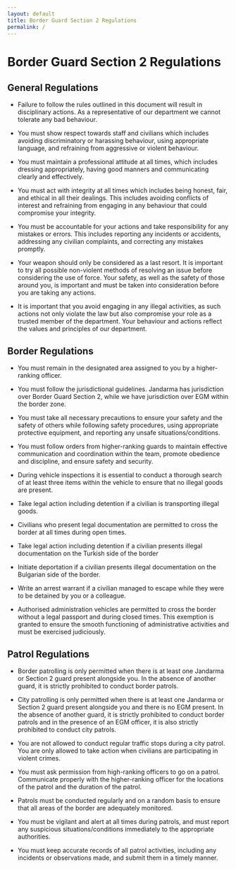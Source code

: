 ```yaml
---
layout: default
title: Border Guard Section 2 Regulations
permalink: /
---
```


# Border Guard Section 2 Regulations

## **General Regulations**

- Failure to follow the rules outlined in this document will result in disciplinary actions. As a representative of our department we cannot tolerate any bad behaviour.

- You must show respect towards staff and civilians which includes avoiding discriminatory or harassing behaviour, using appropriate language, and refraining from aggressive or violent behaviour.

- You must maintain a professional attitude at all times, which includes dressing appropriately, having good manners and communicating clearly and effectively.

- You must act with integrity at all times which includes being honest, fair, and ethical in all their dealings. This includes avoiding conflicts of interest and refraining from engaging in any behaviour that could compromise your integrity.

- You must be accountable for your actions and take responsibility for any mistakes or errors. This includes reporting any incidents or accidents, addressing any civilian complaints, and correcting any mistakes promptly.

- Your weapon should only be considered as a last resort. It is important to try all possible non-violent methods of resolving an issue before considering the use of force. Your safety, as well as the safety of those around you, is important and must be taken into consideration before you are taking any actions.

- It is important that you avoid engaging in any illegal activities, as such actions not only violate the law but also compromise your role as a trusted member of the department. Your behaviour and actions reflect the values and principles of our department.

## **Border Regulations**

- You must remain in the designated area assigned to you by a higher-ranking officer.

- You must follow the jurisdictional guidelines. Jandarma has jurisdiction over Border Guard Section 2, while we have jurisdiction over EGM within the border zone.

- You must take all necessary precautions to ensure your safety and the safety of others while following safety procedures, using appropriate protective equipment, and reporting any unsafe situations/conditions.

- You must follow orders from higher-ranking guards to maintain effective communication and coordination within the team, promote obedience and discipline, and ensure safety and security.

- During vehicle inspections it is essential to conduct a thorough search of at least three items within the vehicle to ensure that no illegal goods are present.

- Take legal action including detention if a civilian is transporting illegal goods.

- Civilians who present legal documentation are permitted to cross the border at all times during open times.

- Take legal action including detention if a civilian presents illegal documentation on the Turkish side of the border

- Initiate deportation if a civilian presents illegal documentation on the Bulgarian side of the border.

- Write an arrest warrant if a civilian managed to escape while they were to be detained by you or a colleague. 

- Authorised administration vehicles are permitted to cross the border without a legal passport and during closed times. This exemption is granted to ensure the smooth functioning of administrative activities and must be exercised judiciously.

## **Patrol Regulations**

- Border patrolling is only permitted when there is at least one Jandarma or Section 2 guard present alongside you. In the absence of another guard, it is strictly prohibited to conduct border patrols.

- City patrolling is only permitted when there is at least one Jandarma or Section 2 guard present alongside you and there is no EGM present. In the absence of another guard, it is strictly prohibited to conduct border patrols and in the presence of an EGM officer, it is also strictly prohibited to conduct city patrols. 

- You are not allowed to conduct regular traffic stops during a city patrol. You are only allowed to take action when civilians are participating in violent crimes.

- You must ask permission from high-ranking officers to go on a patrol. Communicate properly with the higher-ranking officer for the locations of the patrol and the duration of the patrol.

- Patrols must be conducted regularly and on a random basis to ensure that all areas of the border are adequately monitored.

- You must be vigilant and alert at all times during patrols, and must report any suspicious situations/conditions immediately to the appropriate authorities.

- You must keep accurate records of all patrol activities, including any incidents or observations made, and submit them in a timely manner.
